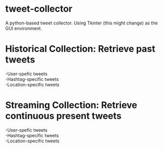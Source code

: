 # tweet-collector
A python-based tweet collector. Using Tkinter (this might change) as the GUI environment.

# Historical Collection: Retrieve past tweets
-User-spefic tweets<br>
-Hashtag-specific tweets<br>
-Location-specific tweets<br>

# Streaming Collection: Retrieve continuous present tweets
-User-spefic tweets<br>
-Hashtag-specific tweets<br>
-Location-specific tweets<br>
